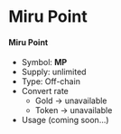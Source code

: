 # Miru Point

#### Miru Point <a href="#miru-point" id="miru-point"></a>

* Symbol: **MP**
* Supply: unlimited
* Type: Off-chain
* Convert rate
  * Gold → unavailable
  * Token → unavailable
* Usage (coming soon...)
